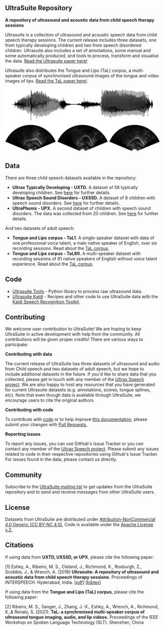 ## UltraSuite Repository
**A repository of ultrasound and acoustic data from child speech therapy sessions**

Ultrasuite is a collection of ultrasound and acoustic speech data from child speech therapy sessions. The current release includes three datasets, one from typically developing children and two from speech disordered children. Ultrasuite also includes a set of annotations, some manual and some automatically produced, and tools to process, transform and visualise the data. [Read the Ultrasuite paper here!](papers/ultrasuite_IS18.pdf) 

Ultrasuite also distributes the Tongue and Lips (TaL) corpus, a  multi-speaker  corpus  of synchronised ultrasound  images  of the  tongue  and  video  images  of  lips. [Read the TaL paper here!](papers/tal_corpus_SLT2021.pdf).

![image](imgs/sample.png)

## Data

There are three child speech datasets available in the repository:

- **Ultrax Typically Developing - UXTD.**  A dataset of 58 typically developing children. See [here](data/uxtd.md) for further details.
- **Ultrax Speech Sound Disorders - UXSSD.**  A dataset of 8 children with speech sound disorders. See [here](data/uxssd.md) for further details.
- **UltraPhonix - UPX.** A second dataset of children with speech sound disorders. The data was collected from 20 children.  See [here](data/upx.md) for further details.

And two datasets of adult speech:

- **Tongue and Lips corpus - TaL1**. A single-speaker dataset with data of one professional voice talent, a male native speaker of English, over six recording sessions. Read about the [TaL corpus](data/tal_corpus.md).
- **Tongue and Lips corpus - TaL80.** A multi-speaker dataset with recording sessions of 81 native speakers of English without voice talent experience. Read about the [TaL corpus](data/tal_corpus.md).



## Code

* [Ultrasuite Tools](https://github.com/UltraSuite/ultrasuite-tools) - Python library to process raw ultrasound data.
* [Ultrasuite Kaldi](https://github.com/UltraSuite/ultrasuite-kaldi) - Recipes and other code to use UltraSuite data with the [Kaldi Speech Recognition Toolkit](http://kaldi-asr.org/).



## Contributing

We welcome user contribution to UltraSuite! We are hoping to keep UltraSuite in active development with help from the community. All contributions will be given proper credits! There are various ways to participate: 

**Contributing with data**

The current release of UltraSuite has three datasets of ultrasound and audio from Child speech and two datasets of adult speech, but we hope to include additional datasets in the future. If you'd like to share data that you collected, please get in touch with any member of the [Ultrax Speech project](http://www.ultrax-speech.org/team). We are also happy to host any resources that you have generated for current Ultrasuite datasets (e.g. annotations, scores, tongue splines, etc). Note that even though data is available through UltraSuite, we encourage users to cite the original authors.

**Contributing with code**

To contribute with [code](https://github.com/UltraSuite/ultrasuite-tools) or to help improve [this documentation](https://github.com/UltraSuite/ultrasuite-doc), please submit your changes with [Pull Requests.](https://help.github.com/articles/about-pull-requests/)

**Reporting issues**

To report any issues, you can use GitHub's Issue Tracker or you can contact any member of the  [Ultrax Speech project](http://www.ultrax-speech.org/team). Please submit any issues related to code in their respective repositories using Github's Issue Tracker. For issues found in the data, please contact us directly.



## Community

Subscribe to the [UltraSuite mailing list](mailing-list.md) to get updates from the UltraSuite repository and to send and receive messages from other UltraSuite users.



## License

Datasets from UltraSuite are distributed under [Attribution-NonCommercial 4.0 Generic (CC BY-NC 4.0).](https://creativecommons.org/licenses/by-nc/4.0/) Code is available under the [Apache License v.2.](https://www.apache.org/licenses/LICENSE-2.0)



## Citations

If using data from **UXTD, UXSSD, or UPX**, please cite the following paper:

[1] Eshky, A., Ribeiro, M. S., Cleland, J., Richmond, K., Roxburgh, Z.,  Scobbie, J., & Wrench, A. (2018) **Ultrasuite: A repository of ultrasound and acoustic data from child speech therapy sessions**. Proceedings of INTERSPEECH. Hyderabad, India. [[pdf](http://homepages.inf.ed.ac.uk/aeshky/pub/aeshky_IS18.pdf)] [[bibtex](http://homepages.inf.ed.ac.uk/aeshky/pub/aeshky_IS18.bib)]

If using data from the **Tongue and Lips (TaL) corpus**, please cite the following paper:

[2] Ribeiro, M. S., Sanger, J., Zhang, J.-X., Eshky, A., Wrench, A., Richmond, K.,& Renals, S. (2021).  **TaL: a synchronised multi-speaker corpus of ultrasound tongue imaging, audio, and lip videos.** Proceedings of the IEEE Workshop on Spoken Language Technology (SLT). Shenzhen, China

